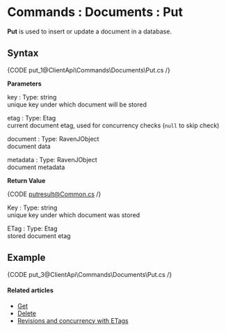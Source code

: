 # Commands : Documents : Put

**Put** is used to insert or update a document in a database.

## Syntax

{CODE put_1@ClientApi\Commands\Documents\Put.cs /}

**Parameters**   

key
:   Type: string   
unique key under which document will be stored

etag
:   Type: Etag   
current document etag, used for concurrency checks (`null` to skip check) 

document
:   Type: RavenJObject   
document data

metadata
:   Type: RavenJObject   
document metadata

**Return Value**

{CODE putresult@Common.cs /}

Key
:   Type: string   
unique key under which document was stored  

ETag
:   Type: Etag   
stored document etag 

## Example

{CODE put_3@ClientApi\Commands\Documents\Put.cs /}

#### Related articles

- [Get](../../../client-api/commands/documents/get)  
- [Delete](../../../client-api/commands/documents/delete)  
- [Revisions and concurrency with ETags](../../../client-api/concurrency/revisions-and-concurrency-with-etags)   